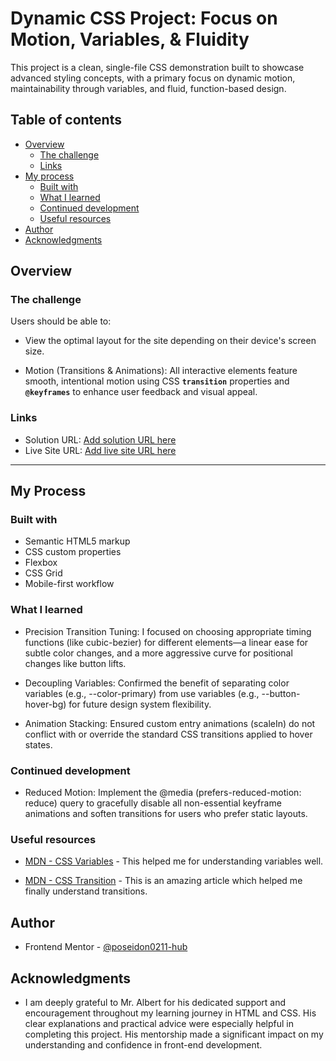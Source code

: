 # Dynamic CSS Project: Focus on Motion, Variables, & Fluidity

This project is a clean, single-file CSS demonstration built to showcase advanced styling concepts, with a primary focus on dynamic motion, maintainability through variables, and fluid, function-based design.

## Table of contents

- [Overview](#overview)
  - [The challenge](#the-challenge)
  - [Links](#links)
- [My process](#my-process)
  - [Built with](#built-with)
  - [What I learned](#what-i-learned)
  - [Continued development](#continued-development)
  - [Useful resources](#useful-resources)
- [Author](#author)
- [Acknowledgments](#acknowledgments)


## Overview

### The challenge

Users should be able to:

- View the optimal layout for the site depending on their device's screen size.

- Motion (Transitions & Animations): All interactive elements feature smooth, intentional motion using CSS **`transition`** properties and **`@keyframes`** to enhance user feedback and visual appeal.



### Links

- Solution URL: [Add solution URL here](https://your-solution-url.com)
- Live Site URL: [Add live site URL here](https://your-live-site-url.com)

---

## My Process

### Built with

- Semantic HTML5 markup
- CSS custom properties
- Flexbox
- CSS Grid
- Mobile-first workflow


### What I learned

- Precision Transition Tuning: I focused on choosing appropriate timing functions (like cubic-bezier) for different elements—a linear ease for subtle color changes, and a more aggressive curve for positional changes like button lifts.

- Decoupling Variables: Confirmed the benefit of separating color variables (e.g., --color-primary) from use variables (e.g., --button-hover-bg) for future design system flexibility.

- Animation Stacking: Ensured custom entry animations (scaleIn) do not conflict with or override the standard CSS transitions applied to hover states.

### Continued development

- Reduced Motion: Implement the @media (prefers-reduced-motion: reduce) query to gracefully disable all non-essential keyframe animations and soften transitions for users who prefer static layouts.


### Useful resources

- [MDN - CSS Variables](https://developer.mozilla.org/en-US/docs/Web/CSS/CSS_cascading_variables/Using_CSS_custom_properties) - This helped me for understanding variables well.

- [MDN - CSS Transition](https://developer.mozilla.org/en-US/docs/Web/CSS/CSS_transitions/Using_CSS_transitions) - This is an amazing article which helped me finally understand transitions.

## Author

- Frontend Mentor - [@poseidon0211-hub](https://www.frontendmentor.io/poseidon0211-hub)

## Acknowledgments


- I am deeply grateful to Mr. Albert for his dedicated support and encouragement throughout my learning journey in HTML and CSS. His clear explanations and practical advice were especially helpful in completing this project. His mentorship made a significant impact on my understanding and confidence in front-end development.
